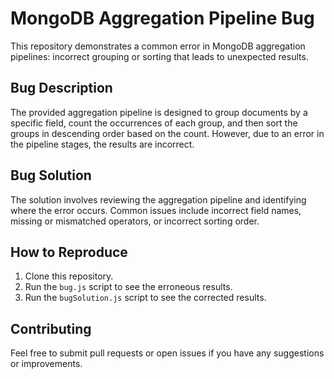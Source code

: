 # MongoDB Aggregation Pipeline Bug

This repository demonstrates a common error in MongoDB aggregation pipelines: incorrect grouping or sorting that leads to unexpected results.

## Bug Description
The provided aggregation pipeline is designed to group documents by a specific field, count the occurrences of each group, and then sort the groups in descending order based on the count. However, due to an error in the pipeline stages, the results are incorrect.

## Bug Solution
The solution involves reviewing the aggregation pipeline and identifying where the error occurs. Common issues include incorrect field names, missing or mismatched operators, or incorrect sorting order.

## How to Reproduce
1. Clone this repository.
2. Run the `bug.js` script to see the erroneous results.
3. Run the `bugSolution.js` script to see the corrected results.

## Contributing
Feel free to submit pull requests or open issues if you have any suggestions or improvements.